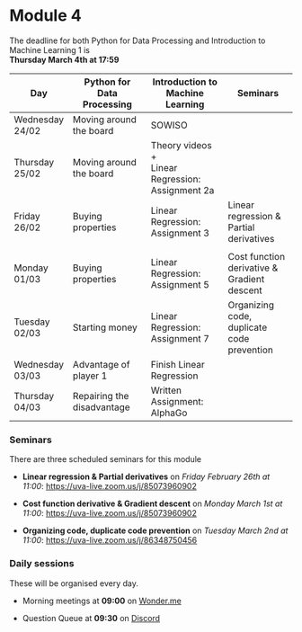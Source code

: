 
# Module 4

The deadline for both Python for Data Processing and Introduction to Machine Learning 1 is<br>**Thursday March 4th at 17:59**

| Day                | Python for<br>Data Processing        | Introduction to<br>Machine Learning   | Seminars                                    |
|--------------------|--------------------------------------|---------------------------------------|---------------------------------------------|
| Wednesday<br>24/02 | Moving around the board              | SOWISO                                |                                             |
| Thursday<br>25/02  | Moving around the board              | Theory videos +<br>Linear Regression:<br>Assignment 2a |                            |
| Friday<br>26/02    | Buying properties                    | Linear Regression:<br>Assignment 3    | Linear regression &<br>Partial derivatives  |
|                    |                                      |                                       |                                             |
| Monday<br>01/03    | Buying properties                    | Linear Regression:<br>Assignment 5    | Cost function derivative &<br>Gradient descent |
| Tuesday<br>02/03   | Starting money                       | Linear Regression:<br>Assignment 7    | Organizing code, duplicate<br>code prevention |
| Wednesday<br>03/03 | Advantage of player 1                | Finish Linear Regression              |                                             |
| Thursday<br>04/03  | Repairing the disadvantage           | Written Assignment: AlphaGo           |                                             |

### Seminars

There are three scheduled seminars for this module

* **Linear regression & Partial derivatives** on *Friday February 26th at 11:00*: <https://uva-live.zoom.us/j/85073960902>

* **Cost function derivative & Gradient descent** on *Monday March 1st at 11:00*: <https://uva-live.zoom.us/j/85073960902>

* **Organizing code, duplicate code prevention** on *Tuesday March 2nd at 11:00*: <https://uva-live.zoom.us/j/86348750456>

### Daily sessions

These will be organised every day.

* Morning meetings at **09:00** on [Wonder.me](https://www.wonder.me/r?id=c6cdcb4d-7901-44dc-9b9f-fe90898c22a5)

* Question Queue at **09:30** on [Discord](https://discord.gg/y9BVSck5z5)

